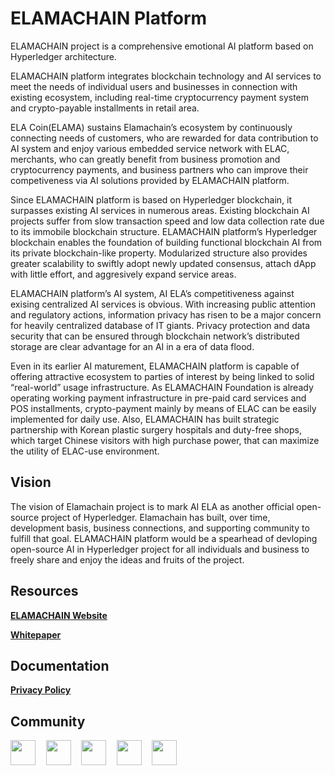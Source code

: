 # ELAMACHAIN Platform

ELAMACHAIN project is a comprehensive emotional AI platform based on Hyperledger architecture.

ELAMACHAIN platform integrates blockchain technology and AI services to meet the needs of individual
users and businesses in connection with existing ecosystem, including real-time cryptocurrency payment
system and crypto-payable installments in retail area.

ELA Coin(ELAMA) sustains Elamachain’s ecosystem by continuously connecting needs of customers, who are
rewarded for data contribution to AI system and enjoy various embedded service network with ELAC, merchants,
who can greatly benefit from business promotion and cryptocurrency payments, and business partners who can
improve their competiveness via AI solutions provided by ELAMACHAIN platform.

Since ELAMACHAIN platform is based on Hyperledger blockchain, it surpasses existing AI services in numerous
areas. Existing blockchain AI projects suffer from slow transaction speed and low data collection rate due to
its immobile blockchain structure. ELAMACHAIN platform’s Hyperledger blockchain enables the foundation of building
functional blockchain AI from its private blockchain-like property. Modularized structure also provides greater
scalability to swiftly adopt newly updated consensus, attach dApp with little effort, and aggresively expand service areas.

ELAMACHAIN platform’s AI system, AI ELA’s competitiveness against exising centralized AI services is obvious.
With increasing public attention and regulatory actions, information privacy has risen to be a major concern for
heavily centralized database of IT giants. Privacy protection and data security that can be ensured through blockchain
network’s distributed storage are clear advantage for an AI in a era of data flood.

Even in its earlier AI maturement, ELAMACHAIN platform is capable of offering attractive ecosystem to parties
of interest by being linked to solid “real-world” usage infrastructure. As ELAMACHAIN Foundation is already operating
working payment infrastructure in pre-paid card services and POS installments, crypto-payment mainly by means of ELAC
can be easily implemented for daily use. Also, ELAMACHAIN has built strategic partnership with Korean plastic surgery
hospitals and duty-free shops, which target Chinese visitors with high purchase power, that can maximize the utility of
ELAC-use environment.

## Vision

The vision of Elamachain project is to mark AI ELA as another official open-source project of Hyperledger. Elamachain
has built, over time, development basis, business connections, and supporting community to fulfill that goal.
ELAMACHAIN platform would be a spearhead of devloping open-source AI in Hyperledger project for all individuals and
business to freely share and enjoy the ideas and fruits of the project.

## Resources
<b><a href="https://www.elamachain.io">ELAMACHAIN Website</a>

<a href="https://www.elamachain.io/img/whitepaper.pdf">Whitepaper</a>

## Documentation

<b>
<a href="https://www.elamachain.io/docs/privacy_policy_en.pdf">Privacy Policy</a></b>

## Community
<a href="https://medium.com/@elamachain"><img src="https://simpleicons.org/icons/medium.svg" height=40 widht=40></a>&nbsp;&nbsp;&nbsp;&nbsp;
<a href="https://www.youtube.com/channel/UCVVhhhfp8ywnsg5sdRnImPg"><img src="https://simpleicons.org/icons/youtube.svg" height=40 widht=40></a>&nbsp;&nbsp;&nbsp;&nbsp;
<a href="https://t.me/elamachain"><img src ="https://simpleicons.org/icons/telegram.svg" height=40 widht=40 ></a>&nbsp;&nbsp;&nbsp;&nbsp;
<a href="https://bitcointalk.org/index.php?topic=4984655"><img src ="https://simpleicons.org/icons/bitcoin.svg" height=40 widht=40 ></a>&nbsp;&nbsp;&nbsp;&nbsp;
<a href="https://www.facebook.com/elamachain"><img src="https://simpleicons.org/icons/facebook.svg" height=40 widht=40></a>
